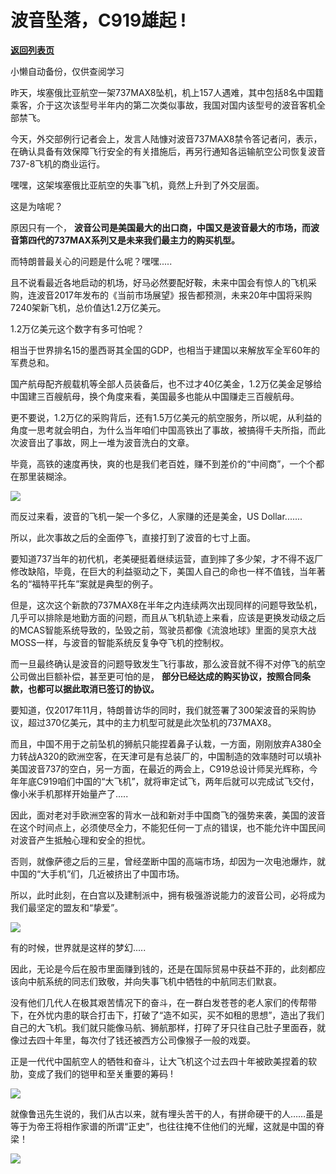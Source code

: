 # 波音坠落，C919雄起 !

[**返回列表页**](/gzh/政事堂2019)

小懒自动备份，仅供查阅学习

昨天，埃塞俄比亚航空一架737MAX8坠机，机上157人遇难，其中包括8名中国籍乘客，介于这次该型号半年内的第二次类似事故，我国对国内该型号的波音客机全部禁飞。

  

今天，外交部例行记者会上，发言人陆慷对波音737MAX8禁令答记者问，表示，在确认具备有效保障飞行安全的有关措施后，再另行通知各运输航空公司恢复波音737-8飞机的商业运行。

  

嘿嘿，这架埃塞俄比亚航空的失事飞机，竟然上升到了外交层面。

  

这是为啥呢？

  

原因只有一个， **波音公司是美国最大的出口商，中国又是波音最大的市场，而波音第四代的737MAX系列又是未来我们最主力的购买机型。**

  

而特朗普最关心的问题是什么呢？嘿嘿.....

  

且不说看最近各地启动的机场，好马必然要配好鞍，未来中国会有惊人的飞机采购，连波音2017年发布的《当前市场展望》报告都预测，未来20年中国将采购7240架新飞机，总价值达1.2万亿美元。

  

1.2万亿美元这个数字有多可怕呢？

  

相当于世界排名15的墨西哥其全国的GDP，也相当于建国以来解放军全军60年的军费总和。

  

国产航母配齐舰载机等全部人员装备后，也不过才40亿美金，1.2万亿美金足够给中国建三百艘航母，换个角度来看，美国最多也能从中国赚走三百艘航母。

  

更不要说，1.2万亿的采购背后，还有1.5万亿美元的航空服务，所以呢，从利益的角度一思考就会明白，为什么当年咱们中国高铁出了事故，被搞得千夫所指，而此次波音出了事故，网上一堆为波音洗白的文章。

  

毕竟，高铁的速度再快，爽的也是我们老百姓，赚不到差价的“中间商”，一个个都在那里装糊涂。

  

![](https://mmbiz.qpic.cn/mmbiz_png/rxhS23yu8cMEicBACZ31OKQDZRibVibbcJGiaKdfPZqppqCdo572UiaGZicETwJNL15lkjBDKg2Qpkar7gLBabHsUtKQ/640?wx_fmt=png)

  

而反过来看，波音的飞机一架一个多亿，人家赚的还是美金，US Dollar.......

  

所以，此次事故之后的全面停飞，直接打到了波音的七寸上面。

  

要知道737当年的初代机，老美硬挺着继续运营，直到摔了多少架，才不得不返厂修改缺陷，毕竟，在巨大的利益驱动之下，美国人自己的命也一样不值钱，当年著名的“福特平托车”案就是典型的例子。

  

但是，这次这个新款的737MAX8在半年之内连续两次出现同样的问题导致坠机，几乎可以排除是地勤方面的问题，而且从飞机轨迹上来看，应该是更换发动级之后的MCAS智能系统导致的，坠毁之前，驾驶员都像《流浪地球》里面的吴京大战MOSS一样，与波音的智能系统反复争夺飞机的控制权。

  

而一旦最终确认是波音的问题导致发生飞行事故，那么波音就不得不对停飞的航空公司做出巨额补偿，甚至更可怕的是，
**部分已经达成的购买协议，按照合同条款，也都可以据此取消已签订的协议。**

  

要知道，仅2017年11月，特朗普访华的同时，我们就签署了300架波音的采购协议，超过370亿美元，其中的主力机型可就是此次坠机的737MAX8。

  

而且，中国不用于之前坠机的狮航只能捏着鼻子认栽，一方面，刚刚放弃A380全力转战A320的欧洲空客，在天津可是有总装厂的，中国制造的效率随时可以填补美国波音737的空白，另一方面，在最近的两会上，C919总设计师吴光辉称，今年年底C919咱们中国的“大飞机”，就将审定试飞，两年后就可以完成试飞交付，像小米手机那样开始量产了.....

  

因此，面对老对手欧洲空客的背水一战和新对手中国商飞的强势来袭，美国的波音在这个时间点上，必须使尽全力，不能犯任何一丁点的错误，也不能允许中国民间对波音产生抵触心理和安全的担忧。

  

否则，就像萨德之后的三星，曾经垄断中国的高端市场，却因为一次电池爆炸，就中国的“大手机”们，几近被挤出了中国市场。

  

所以，此时此刻，在白宫以及建制派中，拥有极强游说能力的波音公司，必将成为我们最坚定的盟友和“挚爱”。

  

![](https://mmbiz.qpic.cn/mmbiz_png/rxhS23yu8cMEicBACZ31OKQDZRibVibbcJG1OiatrpSrgWTGwgHsrrSJ5jibs639u9EjIPXGZFib8zwYonUGs8NXOQug/640?wx_fmt=png)

  

有的时候，世界就是这样的梦幻.....

  
因此，无论是今后在股市里面赚到钱的，还是在国际贸易中获益不菲的，此刻都应该向中航系统的同志们致敬，并向失事飞机中牺牲的中航同志们默哀。

  

没有他们几代人在极其艰苦情况下的奋斗，在一群白发苍苍的老人家们的传帮带下，在外忧内患的联合打击下，打破了“造不如买，买不如租的思想”，造出了我们自己的大飞机。我们就只能像马航、狮航那样，打碎了牙只往自己肚子里面吞，就像过去四十年里，每次付了钱还被西方公司像猴子一般的戏耍。

  

正是一代代中国航空人的牺牲和奋斗，让大飞机这个过去四十年被欧美捏着的软肋，变成了我们的铠甲和至关重要的筹码 !

  

![](https://mmbiz.qpic.cn/mmbiz_jpg/rxhS23yu8cMEicBACZ31OKQDZRibVibbcJG1Yts0GXYCOqM9TyTe2BYcjDNGJz12X0VkmhH7CsEOqyyAdNHicgfAcw/640?wx_fmt=jpeg)

  

就像鲁迅先生说的，我们从古以来，就有埋头苦干的人，有拼命硬干的人……虽是等于为帝王将相作家谱的所谓“正史”，也往往掩不住他们的光耀，这就是中国的脊梁！

  

![](https://mmbiz.qpic.cn/mmbiz_png/rxhS23yu8cOa3WzSVyzFr2zqIic5SRr9nkeZJ7icZsu1JBsCHVc0zj7vpfwiao9gK9rubXEIS92WwwPib1e6ISZP7g/640?wx_fmt=png)

